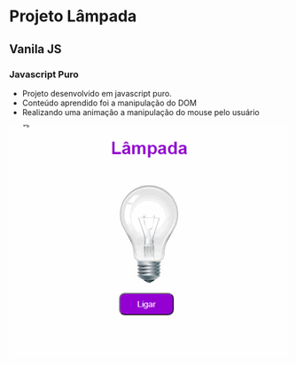 # Projeto Lâmpada

## Vanila JS
### Javascript Puro

- Projeto desenvolvido em javascript puro.
- Conteúdo aprendido foi a manipulação do DOM
- Realizando uma animação a manipulação do mouse pelo usuário

<p aling "center">
  <img src="lampada.gif" alt="Lâmpada">
</p>
